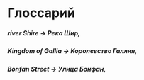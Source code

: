 # Глоссарий

##### river Shire -> Река Шир,
##### Kingdom of Gallia -> Королевство Галлия,
##### Bonfan Street -> Улица Бонфан,
